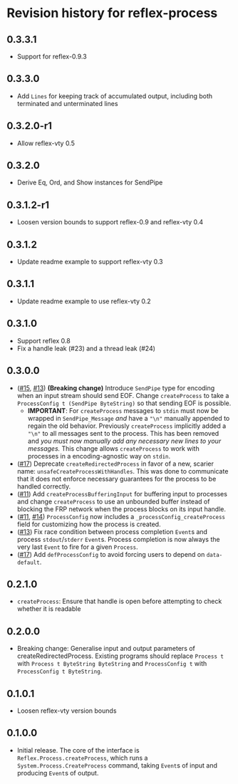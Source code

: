# Revision history for reflex-process

## 0.3.3.1

* Support for reflex-0.9.3

## 0.3.3.0

* Add `Lines` for keeping track of accumulated output, including both terminated and unterminated lines

## 0.3.2.0-r1

* Allow reflex-vty 0.5

## 0.3.2.0

* Derive Eq, Ord, and Show instances for SendPipe

## 0.3.1.2-r1

* Loosen version bounds to support reflex-0.9 and reflex-vty 0.4

## 0.3.1.2

* Update readme example to support reflex-vty 0.3

## 0.3.1.1

* Update readme example to use reflex-vty 0.2

## 0.3.1.0

* Support reflex 0.8
* Fix a handle leak (#23) and a thread leak (#24)

## 0.3.0.0

* ([#15](https://github.com/reflex-frp/reflex-process/pull/15), [#13](https://github.com/reflex-frp/reflex-process/pull/13)) **(Breaking change)** Introduce `SendPipe` type for encoding when an input stream should send EOF. Change `createProcess` to take a `ProcessConfig t (SendPipe ByteString)` so that sending EOF is possible.
  * **IMPORTANT**: For `createProcess` messages to `stdin` must now be wrapped in `SendPipe_Message` *and* have a `"\n"` manually appended to regain the old behavior. Previously `createProcess` implicitly added a `"\n"` to all messages sent to the process. This has been removed and *you must now manually add any necessary new lines to your messages.* This change allows `createProcess` to work with processes in a encoding-agnostic way on `stdin`.
* ([#17](https://github.com/reflex-frp/reflex-process/pull/17)) Deprecate `createRedirectedProcess` in favor of a new, scarier name: `unsafeCreateProcessWithHandles`. This was done to communicate that it does not enforce necessary guarantees for the process to be handled correctly.
* ([#11](https://github.com/reflex-frp/reflex-process/pull/11)) Add `createProcessBufferingInput` for buffering input to processes and change `createProcess` to use an unbounded buffer instead of blocking the FRP network when the process blocks on its input handle.
* ([#11](https://github.com/reflex-frp/reflex-process/pull/11), [#14](https://github.com/reflex-frp/reflex-process/pull/14)) `ProcessConfig` now includes a `_processConfig_createProcess` field for customizing how the process is created.
* ([#13](https://github.com/reflex-frp/reflex-process/pull/13)) Fix race condition between process completion `Event`s and process `stdout`/`stderr` `Event`s. Process completion is now always the very last `Event` to fire for a given `Process`.
* ([#17](https://github.com/reflex-frp/reflex-process/pull/17)) Add `defProcessConfig` to avoid forcing users to depend on `data-default`.


## 0.2.1.0

* `createProcess`: Ensure that handle is open before attempting to check whether it is readable

## 0.2.0.0

* Breaking change: Generalise input and output parameters of createRedirectedProcess. Existing programs should replace `Process t` with `Process t ByteString ByteString` and `ProcessConfig t` with `ProcessConfig t ByteString`.

## 0.1.0.1

* Loosen reflex-vty version bounds

## 0.1.0.0

* Initial release. The core of the interface is `Reflex.Process.createProcess`, which runs a `System.Process.CreateProcess` command, taking `Event`s of input and producing `Event`s of output.
